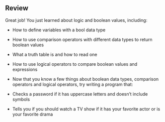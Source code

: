 ## Review

Great job! You just learned about logic and boolean values, including:

- How to define variables with a bool data type
- How to use comparison operators with different data types to return boolean values
- What a truth table is and how to read one
- How to use logical operators to compare boolean values and expressions
- Now that you know a few things about boolean data types, comparison operators and logical operators, try writing a program that:


- Checks a password if it has uppercase letters and doesn’t include symbols
- Tells you if you should watch a TV show if it has your favorite actor or is your favorite drama